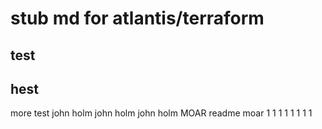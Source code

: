 # stub md for atlantis/terraform
## test
## hest

more test
john holm john holm john holm
MOAR readme
moar
1
1
1
1
1
1
1
1
